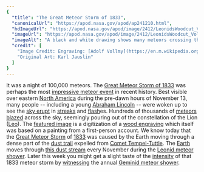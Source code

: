 ```yaml
---
{
  "title": "The Great Meteor Storm of 1833",
  "canonicalUrl": "https://apod.nasa.gov/apod/ap241210.html",
  "hdImageUrl": "https://apod.nasa.gov/apod/image/2412/LeonidsWoodcut_Vollmy_1293.jpg",
  "imageUrl": "https://apod.nasa.gov/apod/image/2412/LeonidsWoodcut_Vollmy_960.jpg",
  "imageAlt": "A black and white drawing shows many meteors crossing the sky above a small town with many people outside watching. Please see the explanation for more detailed information.",
  "credit": [
    "Image Credit: Engraving: [Adolf Vollmy](https://en.m.wikipedia.org/wiki/File:Leonids-1833.jpg)",
    "Original Art: Karl Jauslin"
  ]
}
---
```


It was a night of 100,000 meteors. The [Great Meteor Storm of 1833](https://www.pigeonroost.net/the-great-meteor-storm-of-1833/) was perhaps the most [impressive meteor event](https://earthsky.org/todays-image/leonid-meteor-shower-1833/) in recent history. Best visible over eastern [North America](https://en.wikipedia.org/wiki/North_America) during the pre-dawn hours of November 13, many people -- including a young [Abraham Lincoln](https://davidjkent-writer.com/2022/11/13/lincoln-and-the-leonid-meteor-shower/) -- were woken up to see the [sky erupt](https://apod.nasa.gov/apod/ap031116.html) in [streaks](https://apod.nasa.gov/apod/ap231217.html) and [flash](https://apod.nasa.gov/apod/ap181209.html)es. Hundreds of thousands of [meteors blazed](https://blogs.loc.gov/headlinesandheroes/2020/09/how-newspapers-helped-crowdsource-a-scientific-discovery-the-1833-leonid-meteor-storm/) across the sky, seemingly pouring out of the constellation of the Lion ([Leo](https://en.wikipedia.org/wiki/Leo_\(constellation\))). The [featured image](https://en.m.wikipedia.org/wiki/File:Leonids-1833.jpg) is a digitization of a [wood engraving](https://en.wikipedia.org/wiki/Wood_engraving) which itself was based on a painting from a first-person account. We know today that the [Great Meteor Storm](https://www.space.com/greatest-meteor-storms-in-history) of [1833](https://en.wikipedia.org/wiki/1833) was caused by the Earth moving through a dense part of the [dust trail](https://www.meteorshowers.org/view/Leonids) expelled from [Comet Tempel-Tuttle](https://apod.nasa.gov/apod/ap021116.html). The [Earth](https://science.nasa.gov/earth/facts/) moves through [this dust stream](https://www.meteorshowers.org/view/Leonids) every November during the [Leonid meteor shower](https://en.wikipedia.org/wiki/Leonids). Later this week you might get a slight taste of the [intensity](https://www.reddit.com/media?url=https%3A%2F%2Fpreview.redd.it%2Fdo-they-realize-we-love-them-and-we-are-their-care-givers-i-v0-z4ly1tlxm7sb1.jpg%3Fwidth%3D640%26crop%3Dsmart%26auto%3Dwebp%26s%3D51ed6bea310b899748bfa9290032b3cadb59b60f) of that 1833 meteor storm by [witnessing](https://science.nasa.gov/solar-system/skywatching/whats-up-december-2024-skywatching-tips-from-nasa/) the annual [Geminid meteor shower](https://apod.nasa.gov/apod/ap211116.html).
